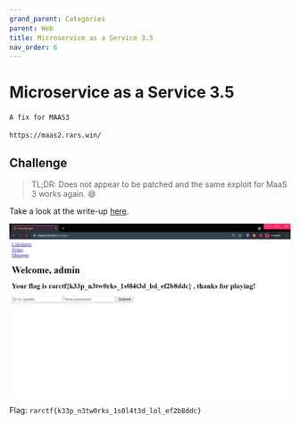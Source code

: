 ```yaml
---
grand_parent: Categories
parent: Web
title: Microservice as a Service 3.5
nav_order: 6
---
```


# Microservice as a Service 3.5

```
A fix for MAAS3

https://maas2.rars.win/
```

## Challenge

> TL;DR: Does not appear to be patched and the same exploit for MaaS 3 works again. 😄

Take a look at the write-up [here](maas3.md).

<img src="images/maas3.5-01.jpg"><br>

Flag: `rarctf{k33p_n3tw0rks_1s0l4t3d_lol_ef2b8ddc}`
